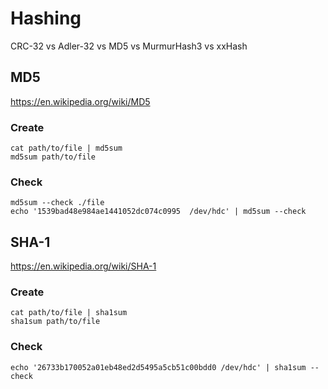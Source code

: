 # Hashing

CRC-32 vs Adler-32 vs MD5 vs MurmurHash3 vs xxHash

## MD5

<https://en.wikipedia.org/wiki/MD5>

### Create

    cat path/to/file | md5sum
    md5sum path/to/file

### Check

    md5sum --check ./file
    echo '1539bad48e984ae1441052dc074c0995  /dev/hdc' | md5sum --check

## SHA-1

<https://en.wikipedia.org/wiki/SHA-1>

### Create

    cat path/to/file | sha1sum
    sha1sum path/to/file

### Check

    echo '26733b170052a01eb48ed2d5495a5cb51c00bdd0 /dev/hdc' | sha1sum --check
